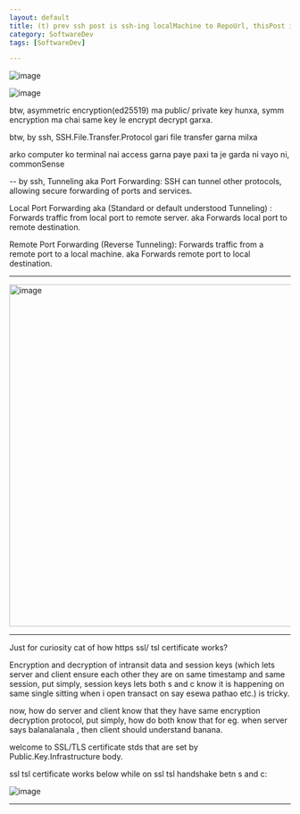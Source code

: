 ```yaml
---
layout: default
title: (t) prev ssh post is ssh-ing localMachine to RepoUrl, thisPost is sshing one machine to another by ip
category: SoftwareDev
tags: [SoftwareDev]

---
```


![image](https://github.com/sbibek086/write-the-docs/assets/11883023/a3acafa4-3716-4cb8-8626-65cc01f14ada)

![image](https://github.com/user-attachments/assets/88060abc-ee8e-4aa3-a473-0feaed5a4c05)

btw, asymmetric encryption(ed25519) ma public/ private key hunxa, symm encryption ma chai same key le encrypt decrypt garxa.

btw, by ssh, SSH.File.Transfer.Protocol gari file transfer garna milxa

arko computer ko terminal nai access garna paye paxi ta je garda ni vayo ni, commonSense

--
by ssh, Tunneling aka Port Forwarding: SSH can tunnel other protocols, allowing secure forwarding of ports and services.

Local Port Forwarding aka (Standard or default understood Tunneling) : Forwards traffic from local port to remote server. 
aka Forwards local port to remote destination.

Remote Port Forwarding (Reverse Tunneling): Forwards traffic from a remote port to a local machine.
aka Forwards remote port to local destination.

---
<img width="654" height="612" alt="image" src="https://github.com/user-attachments/assets/5f705358-1e43-46e9-af9a-6899d0874696" />

---
Just for curiosity cat of how https ssl/ tsl certificate works?

Encryption and decryption of intransit data and session keys (which lets server and client ensure each other they are on same timestamp and same session, put simply, session keys lets both s and c know it is happening on same single sitting when i open transact on say esewa pathao etc.) is tricky.

now, how do server and client know that they have same encryption decryption protocol, put simply, how do both know that for eg. when server says balanalanala , then client should understand banana.

welcome to SSL/TLS certificate stds that are set by Public.Key.Infrastructure body.

ssl tsl certificate works below while on ssl tsl handshake betn s and c:

![image](https://github.com/user-attachments/assets/462a3a5c-e4e0-45e0-bc57-1fd9a052f5ed)

---

